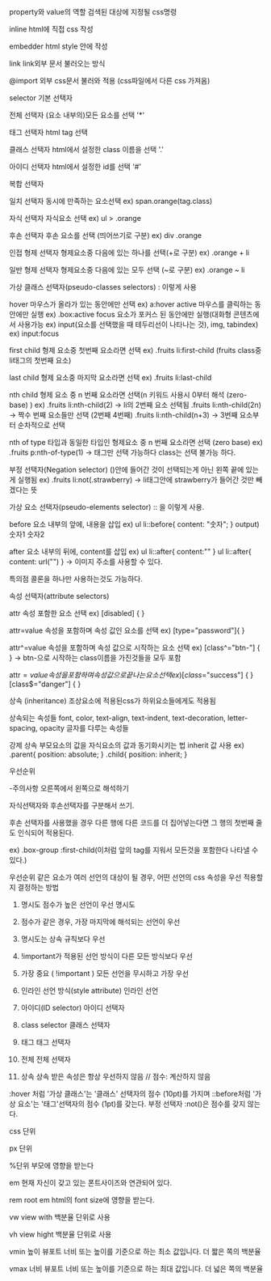  property와 value의 역할
  검색된 대상에 지정될 css명령

 inline
  html에 직접 css 작성

 embedder
  html style 안에 작성

 link
  link외부 문서 불러오는 방식


 @import
  외부 css문서 불러와 적용 (css파일에서 다른 css 가져옴)


selector
 기본 선택자
  
  전체 선택자
   (요소 내부의)모든 요소를 선택
   '*'

  태그 선택자
   html tag 선택


  클래스 선택자
   html에서 설정한 class 이름을 선택
   '.'

  아이디 선택자
   html에서 설정한 id를 선택
   '#'


복합 선택자
 
 일치 선택자
  동시에 만족하는 요소선택
  ex) span.orange(tag.class)

 자식 선택자
  자식요소 선택
  ex) ul > .orange

 후손 선택자
  후손 요소를 선택 (띄어쓰기로 구분)
  ex) div .orange

 인접 형제 선택자
  형제요소중 다음에 있는 하나를 선택(+로 구분)
  ex) .orange + li

 일반 형제 선택자
  형제요소중 다음에 있는 모두 선택 (~로 구분)
  ex) .orange ~ li


가상 클래스 선택자(pseudo-classes selectors)
  : 이렇게 사용

 hover 
  마우스가 올라가 있는 동안에만 선택
  ex) a:hover
 active
  마우스를 클릭하는 동안에만 실행
  ex) .box:active
 focus
  요소가 포커스 된 동안에만 실행(대화형 콘텐츠에서 사용가능 ex) input(요소를 선택했을 때 테두리선이 나타나는 것), img, tabindex)
  ex) input:focus

 first child
  형제 요소중 첫번째 요소라면 선택
  ex) .fruits li:first-child (fruits class중 li태그의 첫번째 요소)

 last child
  형제 요소중 마지막 요소라면 선택
  ex) .fruits li:last-child

 nth child
  형제 요소 중 n 번째 요소라면 선택(n 키워드 사용시 0부터 해석 (zero-base) )
  ex) .fruits li:nth-child(2) -> li의 2번째 요소 선택됨
      .fruits li:nth-child(2n) -> 짝수 번째 요소들만 선택 (2번째 4번째)
      .fruits li:nth-child(n+3) -> 3번째 요소부터 순차적으로 선택


 nth of type
  타입과 동일한 타입인 형제요소 중 n 번째 요소라면 선택 (zero base)
  ex) .fruits p:nth-of-type(1) -> 태그만 선택 가능하다 class는 선택 불가능 하다.

 부정 선택자(Negation selector) 
  ()안에 들어간 것이 선택되는게 아닌 왼쪽 끝에 있는게 실행됨
  ex) .fruits li:not(.strawberry) -> li태그안에 strawberry가 들어간 것만 빼겠다는 뜻







가상 요소 선택자(pseudo-elements selector)
  :: 을 이렇게 사용.
  
 before 
  요소 내부의 앞에, 내용을 삽입
  ex) ul li::before{ content: "숫자"; }
  output) 숫자1 숫자2 

 after
  요소 내부의 뒤에, content를 삽입
  ex) ul li::after{ content:"" }
      ul li::after{ content: url("") } -> 이미지 주소를 사용할 수 있다.

 특의점
  콜론을 하나만 사용하는것도 가능하다.



속성 선택자(attribute selectors)
 
 attr
  속성 포함한 요소 선택
  ex) [disabled] {  }

 attr=value
  속성을 포함하며 속성 값인 요소를 선택
  ex) [type="password"]{  } 

 attr^=value
  속성을 포함하며 속성 값으로 시작하는 요소 선택
  ex) [class^="btn-"] { } -> btn-으로 시작하는 class이름을 가진것들을 모두 포함

 attr$=value
  속성을 포함하며 속성 값으로 끝나는 요소 선택
  ex) [class$="success"] { }
      [class$="danger"] { }

 
상속 (inheritance)
  조상요소에 적용된css가 하위요소들에게도 적용됨
 
 상속되는 속성들
  font, color, text-align, text-indent, text-decoration, letter-spacing, opacity
  글자를 다루는 속성들

 강제 상속
  부모요소의 값을 자식요소의 값과 동기화시키는 법
   inherit 값 사용
   ex) .parent{ position: absolute; }  .child{ position: inherit; }



우선순위
 




-주의사항
 오른쪽에서 왼쪽으로 해석하기
 
 자식선택자와 후손선택자를 구분해서 쓰기.
 
 후손 선택자를 사용했을 경우 다른 행에 다른 코드를 더 집어넣는다면 그 행의 첫번째 줄도 인식되어 적용된다.

 ex) .box-group :first-child(이처럼 앞의 tag를 지워서 모든것을 포함한다 나타낼 수 있다.)



우선순위
 같은 요소가 여러 선언의 대상이 될 경우, 어떤 선언의 css 속성을 우선 적용할지 결정하는 방법
  1. 명시도 점수가 높은 선언이 우선 명시도
  2. 점수가 같은 경우, 가장 마지막에 해석되는 선언이 우선
  3. 명시도는 상속 규칙보다 우선
  4. !important가 적용된 선언 방식이 다른 모든 방식보다 우선

 1. 가장 중요 ( !important )
  모든 선언을 무시하고 가장 우선 
 
 2. 인라인 선언 방식(style attribute)
  인라인 선언
 
 3. 아이디(ID selector)
  아이디 선택자

 4. class selector
  클래스 선택자

 5. 태그
  태그 선택자

 6. 전체
  전체 선택자

 7. 상속
  상속 받은 속성은 항상 우선하지 않음 // 점수: 계산하지 않음


 :hover 처럼 '가상 클래스'는 '클래스' 선택자의 점수 (10pt)를 가지며 
 ::before처럼 '가상 요소'는 '태그'선택자의 점수 (1pt)를 갖는다.
 부정 선택자 :not()은 점수를 갖지 않는다.




css 단위  
 
 px 단위

 %단위
  부모에 영향을 받는다

 em
  현재 자신이 갖고 있는 폰트사이즈와 연관되어 있다.

 rem
  root em 
  html의 font size에 영향을 받는다.

 vw
  view with
  백분율 단위로 사용

 vh
  view hight
  백분율 단위로 사용

 vmin
  높이
  뷰포트 너비 또는 높이를 기준으로 하는 최소 값입니다.
  더 짧은 쪽의 백분율

 vmax
  너비
  뷰포트 너비 또는 높이를 기준으로 하는 최대 값입니다.
  더 넓은 쪽의 백분율

